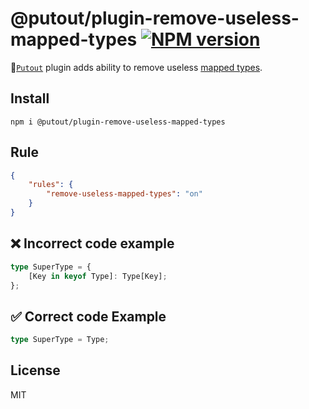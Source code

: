 # @putout/plugin-remove-useless-mapped-types [![NPM version][NPMIMGURL]][NPMURL]

[NPMIMGURL]: https://img.shields.io/npm/v/@putout/plugin-remove-useless-mapped-types.svg?style=flat&longCache=true
[NPMURL]: https://npmjs.org/package/@putout/plugin-remove-useless-mapped-types "npm"

🐊[`Putout`](https://github.com/coderaiser/putout) plugin adds ability to remove useless [mapped types](https://www.typescriptlang.org/docs/handbook/2/mapped-types.html).

## Install

```
npm i @putout/plugin-remove-useless-mapped-types
```

## Rule

```json
{
    "rules": {
        "remove-useless-mapped-types": "on"
    }
}
```

## ❌ Incorrect code example

```ts
type SuperType = {
    [Key in keyof Type]: Type[Key];
};
```

## ✅ Correct code Example

```ts
type SuperType = Type;
```

## License

MIT
